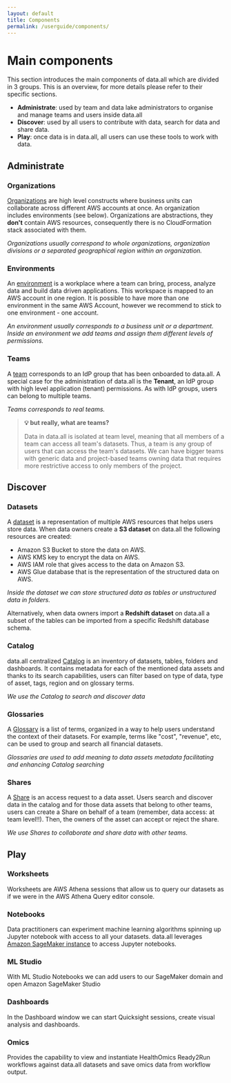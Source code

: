 ```yaml
---
layout: default
title: Components
permalink: /userguide/components/
---
```


# **Main components**
This section introduces the main components of data.all which are divided in 3 groups. This is an overview, for more
details please refer to their specific sections.

- **Administrate**: used by team and data lake administrators to organise and manage teams and users inside data.all
- **Discover**: used by all users to contribute with data, search for data and share data.
- **Play**: once data is in data.all, all users can use these tools to work with data.


## **Administrate**

### Organizations
<a href="organizations.html">Organizations</a> are high level constructs where business units can collaborate across different AWS accounts
at once. An organization includes environments (see below). Organizations are abstractions, they **don't** contain AWS
resources, consequently there is no CloudFormation stack associated with them.

*Organizations usually correspond to whole organizations, organization divisions or a separated geographical region
within an organization.*

### Environments
An <a href="environments.html">environment</a> is a workplace where a team can bring, process, analyze data and build data driven applications.
This workspace is mapped to an AWS account in one region. It is possible to have more than one environment in the same
AWS Account, however we recommend to stick to one environment -  one account.

*An environment usually corresponds to a business unit or a department. Inside an environment we add teams and
assign them different levels of permissions.*

### Teams
A <a href="environments.html">team</a> corresponds to an IdP group that has been onboarded to data.all. A special case for the administration of
data.all is the **Tenant**, an IdP group with high level application (tenant) permissions. As with IdP groups, users can
belong to multiple teams.

*Teams corresponds to real teams.*

> **💡 but really, what are teams?**
>
> Data in data.all is isolated at team level, meaning that all members of a team can access all team's datasets.
> Thus, a team is any group of users that can access the team's datasets. We can have bigger teams with generic data
> and project-based teams owning data that requires more restrictive access to only members of the project.


## **Discover**
### Datasets
A <a href="datasets.html">dataset</a> is a representation of multiple AWS resources that helps users store data.
When data owners create a **S3 dataset** on data.all the following resources are created:

- Amazon S3 Bucket to store the data on AWS.
- AWS KMS key to encrypt the data on AWS.
- AWS IAM role that gives access to the data on Amazon S3.
- AWS Glue database that is the representation of the structured data on AWS.

*Inside the dataset we can store structured data as tables or unstructured data in folders.*

Alternatively, when data owners import a **Redshift dataset** on data.all a subset of the tables can be imported from a specific Redshift database schema.

### Catalog
data.all centralized <a href="catalog.html">Catalog</a> is an inventory of datasets, tables, folders and dashboards. It contains metadata for each
of the mentioned data assets and thanks to its search capabilities, users can filter based on type of data, type of
asset, tags, region and on glossary terms.

*We use the Catalog to search and discover data*

### Glossaries
A <a href="catalog.html">Glossary</a> is a list of terms, organized in a way to help users understand the context of their datasets.
For example, terms like "cost", "revenue", etc, can be used to group and search all financial datasets.

*Glossaries are used to add meaning to data assets metadata facilitating and enhancing Catalog searching*

### Shares
A <a href="shares.html">Share</a> is an access request to a data asset. Users search and discover data in the catalog and for those data assets
that belong to other teams, users can create a Share on behalf of a team (remember, data access: at team level!!). Then,
the owners of the asset can accept or reject the share.

*We use Shares to collaborate and share data with other teams.*

## **Play**
### Worksheets
Worksheets are AWS Athena sessions that allow us to query our datasets as if we were in the AWS Athena Query editor
console.

### Notebooks
Data practitioners can experiment machine learning algorithms
spinning up Jupyter notebook with access to all your datasets. data.all leverages
<a href="https://docs.aws.amazon.com/sagemaker/latest/dg/nbi.html" target="_blank">
Amazon SageMaker instance</a> to access Jupyter notebooks.

### ML Studio
With ML Studio Notebooks we can add users to our SageMaker domain and open Amazon SageMaker Studio

### Dashboards
In the Dashboard window we can start Quicksight sessions, create visual analysis and dashboards.

### Omics
Provides the capability to view and instantiate HealthOmics Ready2Run workflows against data.all datasets and save omics data from workflow output.
